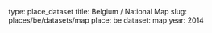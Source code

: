 type: place_dataset
title: Belgium / National Map
slug: places/be/datasets/map
place: be
dataset: map
year: 2014
